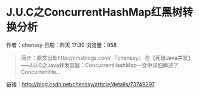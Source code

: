 # J.U.C之ConcurrentHashMap红黑树转换分析
作者：chenssy
日期：昨天 17:30
浏览量：958
> 简介：原文出处http://cmsblogs.com/ 『chenssy』
在【死磕Java并发】—–J.U.C之Java并发容器：ConcurrentHashMap一文中详细阐述了ConcurrentHa...

 链接：http://blog.csdn.net/chenssy/article/details/73749297
